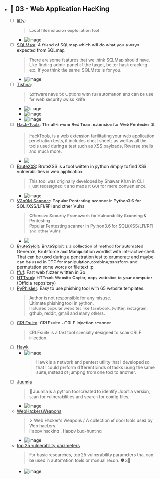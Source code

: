 
  - ## 🔸 03 - Web Application HacKing
    - [ ] [liffy](https://github.com/mzfr/liffy): 
      > Local file inclusion exploitation tool
        - ![image](https://user-images.githubusercontent.com/51442719/173207385-f6b54908-e073-4cf9-9dd3-58b237f35fa6.png)
    - [ ] [SQLMate](https://github.com/s0md3v/sqlmate): A friend of SQLmap which will do what you always expected from SQLmap.
      > There are some features that we think SQLMap should have. <br> Like finding admin panel of the target, better hash cracking etc. If you think the same, SQLMate is for you.
        - ![image](https://user-images.githubusercontent.com/51442719/173207402-153dc0ba-e36a-4e24-90cd-782bb354809d.png)
    - [ ] [Tishna](https://github.com/marciopocebon/Tishna): 
      > Software have 56 Options with full automation and can be use for web security swiss knife
        - ![image](https://user-images.githubusercontent.com/51442719/173207418-3ac4292e-20ed-4fb1-ab2a-3de49cb79183.png)
        - ![image](https://user-images.githubusercontent.com/51442719/173207425-c6e5ea82-21a1-40c3-b1e1-084d7d746d44.png)
        - ![image](https://user-images.githubusercontent.com/51442719/173207432-fb497201-7bbd-463a-881e-087cc32de9b9.png)
    - [ ] [Hack-Tools](https://github.com/LasCC/Hack-Tools): The all-in-one Red Team extension for Web Pentester 🛠 
      > HackTools, is a web extension facilitating your web application penetration tests, it includes cheat sheets as well as all the tools used during a test such as XSS payloads, Reverse shells and much more.
        - ![](https://github.com/LasCC/Hack-Tools/raw/master/src/assets/img/preview.gif?raw=true)
    - [ ] [BruteXSS](https://github.com/rajeshmajumdar/BruteXSS): BruteXSS is a tool written in python simply to find XSS vulnerabilities in web application. 
      > This tool was originally developed by Shawar Khan in CLI. <br> I just redesigned it and made it GUI for more convienience.
        - ![image](https://user-images.githubusercontent.com/51442719/173207510-3f4a0006-5620-4a81-bb24-01965b7208bc.png)
    - [ ] [V3n0M-Scanner](https://github.com/v3n0m-Scanner/V3n0M-Scanner): Popular Pentesting scanner in Python3.6 for SQLi/XSS/LFI/RFI and other Vulns
      > Offensive Security Framework for Vulnerability Scanning & Pentesting <br> Popular Pentesting scanner in Python3.6 for SQLi/XSS/LFI/RFI and other Vulns
        - ![](https://github.com/v3n0m-Scanner/V3n0M-Scanner/raw/master/src/AnimatedDemo.gif?raw=true)
    - [ ] [BruteSploit](https://github.com/screetsec/BruteSploit): BruteSploit is a collection of method for automated Generate, Bruteforce and Manipulation wordlist with interactive shell. That can be used during a penetration test to enumerate and maybe can be used in CTF for manipulation,combine,transform and permutation some words or file text :p
    - [ ] [ffuf](https://github.com/ffuf/ffuf): Fast web fuzzer written in Go
    - [ ] [HTTrack](https://github.com/xroche/httrack): HTTrack Website Copier, copy websites to your computer (Official repository)
    - [ ] [PyPhisher](https://github.com/KasRoudra/PyPhisher): Easy to use phishing tool with 65 website templates. 
      > Author is not responsible for any misuse. <br> Ultimate phishing tool in python. <br> Includes popular websites like facebook, twitter, instagram, github, reddit, gmail and many others.
    - [ ] [CRLFsuite](https://github.com/Nefcore/CRLFsuite): CRLFsuite - CRLF injection scanner 
      > CRLFsuite is a fast tool specially designed to scan CRLF injection. 
    - [ ] [Hawk](https://github.com/medpaf/hawk)
      - ![image](https://user-images.githubusercontent.com/51442719/173181177-c4595ee9-0060-4d57-86e7-bb13d243810e.png)   
        > Hawk is a network and pentest utility that I developed so that I could perform different kinds of tasks using the same suite, instead of jumping from one tool to another.
    - [ ] [Juumla](https://github.com/oppsec/juumla)
      > 🦁 Juumla is a python tool created to identify Joomla version, scan for vulnerabilities and search for config files.
        - ![image](https://user-images.githubusercontent.com/51442719/173205152-7fdeb386-4e19-4b58-98a4-54c325cd5263.png)
    - [WebHackersWeapons](https://github.com/hahwul/WebHackersWeapons)
      > ⚔️ Web Hacker's Weapons / A collection of cool tools used by Web hackers. <br> Happy hacking , Happy bug-hunting
        - ![image](https://user-images.githubusercontent.com/51442719/173206166-7a1f02df-e14e-4973-a475-a9ad9b15a3ef.png)
    - [top 25 vulnerability parameters](https://github.com/lutfumertceylan/top25-parameter)
      > For basic researches, top 25 vulnerability parameters that can be used in automation tools or manual recon. 🛡️⚔️🧙
        - ![image](https://user-images.githubusercontent.com/51442719/173206796-15d47413-4b18-4de8-ac6a-3859a02e54da.png)
 

 
